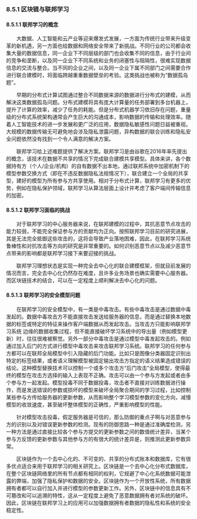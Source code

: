 ### 8.5.1 区块链与联邦学习

#### 8.5.1.1 联邦学习的概念

&emsp;&emsp;大数据、人工智能和云产业等迎来爆发式发展，一方面为传统行业带来升级变革的新机遇，另一方面也给数据和网络安全带来了新挑战。不同行业的公司都会收集大量的数据信息，同一企业下不同层级的部门也会收集不同的信息，由于行业间的竞争和垄断，以及同一企业下不同系统和业务的闭塞性与阻隔性，很难实现数据信息的交流与整合。当不同的企业之间，以及同一企业下属不同部门之间需要合作进行联合建模时，将面临跨越重重数据壁垒的考验。这类挑战也被称为“数据孤岛题”。

&emsp;&emsp;早期的分布式计算试图通过整合不同数据来源的数据进行分布式的建模，从而解决这类数据孤岛问题。分布式建模将具有庞大计算量的任务部署到多台机器上，提升了计算的效率，减少了任务的耗能。但是分布式机器学习依旧存在问题，重量级的分布式系统架构通常会产生巨大的沟通成本，影响数据的传输和处理效率。随着人工智能技术的进一步发展和更广泛的应用，数据隐私敏感性问题日益被重视。大规模的数据传输无可避免地会涉及隐私泄露问题，异构数据的联合训练和隐私安全问题依然没有找到一个令人满意的解决方案。

&emsp;&emsp;联邦学习给上述难题提供了解决方案。联邦学习是由谷歌在2016年率先提出的概念，该技术在数据不共享的情况下完成联合建模共享模型。具体来讲，各个数据持有方（个人/企业/机构）的自有数据不出本地，通过联邦系统中加密机制下的模型参数交换方式（即在不违反数据隐私法规情况下），联合建立一个全局的共享型，建好的模型为所有参与方共享使用。相对于分布式计算，联邦学习有更多的优势，例如在隐私保护领域，联邦学习从算法层面上设计并考虑了客户端间传输信息的加密。

#### 8.5.1.2 联邦学习面临的挑战

&emsp;&emsp;对于联邦学习的中心服务器来说，在联邦建模的过程中，其抗恶意节点攻击的能力较弱，不能完全保证参与方的贡献均为正向。按照联邦学习目前的研究进展，其是无法完全抵御这些攻击的，这将会导致产业落地困难，因此，在联邦学习系统鲁棒性和对抗攻击等方向的研究是非常重要的。如何识别恶意节点以及减少恶意节点带来的影响都是联邦学习接下来要迎接的挑战。

&emsp;&emsp;联邦学习理想状态是实现一种完全去中心化的联合建模框架，但就目前发展的情况而言，完全去中心化仍然存在难度，且许多业务场景也确实需要中心服务器。而区块链技术的结合，可以在一定程度上顺利解决去中心化的问题。

#### 8.5.1.3 联邦学习的安全模型问题

&emsp;&emsp;在联邦学习的安全模型中，有一类是中毒攻击。有些中毒攻击是通过数据中毒发起的。数据中毒攻击方不能直接攻击发送给服务器的信息，而是通过替换本地数据的标签或特定的特征来操作客户端数据从而发起攻击。当攻击方只能影响联邦学习系统 边缘的数据收集过程，但不能直接破坏学习系统中的导出量（例如模型更新）时，往往很难被察觉。另外一部分中毒攻击是通过模型中毒发起攻击的。例如通过加入后门的方式进行模型中毒攻击来攻击联邦学习系统。联邦学习的任何参与方都可以在联邦全局模型中引入隐藏的后门功能。比如只是图像分类器固定识别出特定的标签结果，或者语义理解模型被固定输出攻击方指定的语义结果造成错误的结论。这种模型替换技术可以控制一个或多个攻击方“后门攻击”全局模型，使得最终的模型在攻击方选择的输入上表现不正确。攻击可以由一个参与方发起或者由多个参与方一起发起。模型投毒不同于数据投毒，攻击者不直接对训练数据进行操作，而是发送错误的参数或损坏的模型来破坏全局聚合期间的学习过程，比如控制某些参与方传给服务器的更新参数，从而影响整个学习模型参数的变化方向，减慢模型的收敛速度，甚至破坏整体模型的正确性，严重影响模型的性能。 

&emsp;&emsp;针对模型攻击投毒，假定服务器是可信的，那么防御的重点子啊与对恶意参与方的识别以及对错误更新参数的检测。现有的防御思路一种是通过准确度检测，另一种方法是通过直接比较各个参与方提交的更新参数之间的数值统计差异，当某个参与方反馈的更新参数与其他参与方的有很大的统计差异是，则推测此更新参数异常。

&emsp;&emsp;区块链作为一个去中心化的、不可变的、共享的分布式账本和数据库，它有很多优点适合来用于联邦学习的相关研究上。区块链是一个去中心化分布式数据库，在整个区块链网络里的所有节点都有相同的权利，它规避了中心化系统数据可能泄露的弊端，加强了隐私保护和数据的安全。区块链作为一个开放性系统，所有数据拥有者都可以自行加入并进行模型的参数更新工作。另外，区块链中的信息具有不可篡改和可以追溯的特性，这从一定程度上避免了恶意数据拥有者对系统的破坏。因此，区块链在联邦学习上的应用可以加强数据拥有者数据的隐私性和系统的安全稳定性。